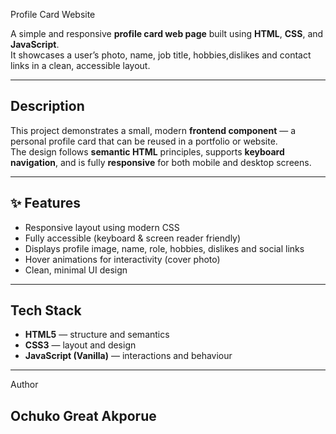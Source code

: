  Profile Card Website

A simple and responsive **profile card web page** built using **HTML**, **CSS**, and **JavaScript**.  
It showcases a user’s photo, name, job title, hobbies,dislikes and contact links in a clean, accessible layout.

---

## Description

This project demonstrates a small, modern **frontend component** — a personal profile card that can be reused in a portfolio or website.  
The design follows **semantic HTML** principles, supports **keyboard navigation**, and is fully **responsive** for both mobile and desktop screens.

---

## ✨ Features

- Responsive layout using modern CSS  
- Fully accessible (keyboard & screen reader friendly)  
- Displays profile image, name, role, hobbies, dislikes and social links  
- Hover animations for interactivity (cover photo) 
- Clean, minimal UI design  

---

## Tech Stack

- **HTML5** — structure and semantics  
- **CSS3** — layout and design  
- **JavaScript (Vanilla)** — interactions and behaviour  


---

 Author
## Ochuko Great Akporue

